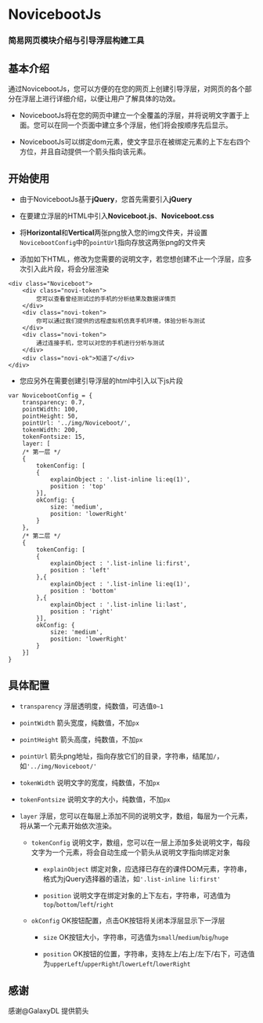 # NovicebootJs 
### 简易网页模块介绍与引导浮层构建工具

## 基本介绍
通过NovicebootJs，您可以方便的在您的网页上创建引导浮层，对网页的各个部分在浮层上进行详细介绍，以便让用户了解具体的功效。

 - NovicebootJs将在您的网页中建立一个全覆盖的浮层，并将说明文字置于上面。您可以在同一个页面中建立多个浮层，他们将会按顺序先后显示。

 - NovicebootJs可以绑定dom元素，使文字显示在被绑定元素的上下左右四个方位，并且自动提供一个箭头指向该元素。


## 开始使用

 - 由于NovicebootJs基于**jQuery**，您首先需要引入**jQuery**

 - 在要建立浮层的HTML中引入**Noviceboot.js**、**Noviceboot.css**

 - 将**Horizontal**和**Vertical**两张png放入您的img文件夹，并设置``NovicebootConfig``中的``pointUrl``指向存放这两张png的文件夹

 - 添加如下HTML，修改为您需要的说明文字，若您想创建不止一个浮层，应多次引入此片段，将会分层渲染

```
<div class="Noviceboot">
    <div class="novi-token">
        您可以查看曾经测试过的手机的分析结果及数据详情页
    </div>
    <div class="novi-token">
        你可以通过我们提供的远程虚拟机仿真手机环境，体验分析与测试
    </div>
    <div class="novi-token">
        通过连接手机，您可以对您的手机进行分析与测试
    </div>
    <div class="novi-ok">知道了</div>
</div>
```

 - 您应另外在需要创建引导浮层的html中引入以下js片段

```
var NovicebootConfig = {
	transparency: 0.7,
	pointWidth: 100,
	pointHeight: 50,
	pointUrl: '../img/Noviceboot/',
	tokenWidth: 200,
	tokenFontsize: 15,
	layer: [
	/* 第一层 */
	{
		tokenConfig: [
		{
			explainObject : '.list-inline li:eq(1)',
			position : 'top'
		}],
		okConfig: {
			size: 'medium',
			position: 'lowerRight'
		}
	},
	/* 第二层 */
	{
		tokenConfig: [
		{
			explainObject : '.list-inline li:first',
			position : 'left'
		},{
			explainObject : '.list-inline li:eq(1)',
			position : 'bottom'
		},{
			explainObject : '.list-inline li:last',
			position : 'right'
		}],
		okConfig: {
			size: 'medium',
			position: 'lowerRight'
		}
	}]
}
```
## 具体配置

 - `transparency` 浮层透明度，纯数值，可选值`0~1`

 - `pointWidth` 箭头宽度，纯数值，不加`px`

 - `pointHeight` 箭头高度，纯数值，不加`px`

 - `pointUrl` 箭头png地址，指向存放它们的目录，字符串，结尾加`/`，如`'../img/Noviceboot/'`

 - `tokenWidth` 说明文字的宽度，纯数值，不加`px`

 - `tokenFontsize` 说明文字的大小，纯数值，不加`px`

 - `layer` 浮层，您可以在每层上添加不同的说明文字，数组，每层为一个元素，将从第一个元素开始依次渲染。
	 - `tokenConfig` 说明文字，数组，您可以在一层上添加多处说明文字，每段文字为一个元素，将会自动生成一个箭头从说明文字指向绑定对象
		 - `explainObject` 绑定对象，应选择已存在的课件DOM元素，字符串，格式为jQuery选择器的语法，如`'.list-inline li:first'`

		 - `position` 说明文字在绑定对象的上下左右，字符串，可选值为`top`/`bottom`/`left`/`right`

	 - `okConfig` OK按钮配置，点击OK按钮将关闭本浮层显示下一浮层
		 - `size` OK按钮大小，字符串，可选值为`small`/`medium`/`big`/`huge`

		 -  `position` OK按钮的位置，字符串，支持左上/右上/左下/右下，可选值为`upperLeft`/`upperRight`/`lowerLeft`/`lowerRight`

## 感谢
感谢@GalaxyDL 提供箭头